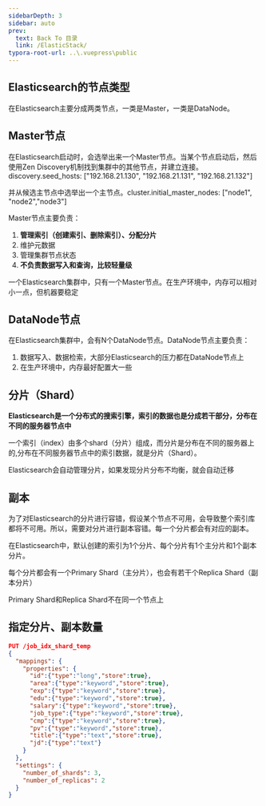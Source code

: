 ```yaml
---
sidebarDepth: 3
sidebar: auto
prev:
  text: Back To 目录
  link: /ElasticStack/
typora-root-url: ..\.vuepress\public
---
```




## **Elasticsearch的节点类型**

在Elasticsearch主要分成两类节点，一类是Master，一类是DataNode。

## **Master节点**

在Elasticsearch启动时，会选举出来一个Master节点。当某个节点启动后，然后使用Zen Discovery机制找到集群中的其他节点，并建立连接。 discovery.seed_hosts: ["192.168.21.130", "192.168.21.131", "192.168.21.132"]

并从候选主节点中选举出一个主节点。cluster.initial_master_nodes: ["node1", "node2","node3"]

Master节点主要负责：

1. **管理索引（创建索引、删除索引）、分配分片**
2. 维护元数据
3. 管理集群节点状态
4. **不负责数据写入和查询，比较轻量级**

一个Elasticsearch集群中，只有一个Master节点。在生产环境中，内存可以相对小一点，但机器要稳定



## **DataNode节点**

在Elasticsearch集群中，会有N个DataNode节点。DataNode节点主要负责：

1. 数据写入、数据检索，大部分Elasticsearch的压力都在DataNode节点上
2. 在生产环境中，内存最好配置大一些



## **分片（Shard）**

 **Elasticsearch是一个分布式的搜索引擎，索引的数据也是分成若干部分，分布在不同的服务器节点中**

一个索引（index）由多个shard（分片）组成，而分片是分布在不同的服务器上的,分布在不同服务器节点中的索引数据，就是分片（Shard）。

Elasticsearch会自动管理分片，如果发现分片分布不均衡，就会自动迁移



## **副本**

为了对Elasticsearch的分片进行容错，假设某个节点不可用，会导致整个索引库都将不可用。所以，需要对分片进行副本容错。每一个分片都会有对应的副本。

在Elasticsearch中，默认创建的索引为1个分片、每个分片有1个主分片和1个副本分片。

每个分片都会有一个Primary Shard（主分片），也会有若干个Replica Shard（副本分片）

Primary Shard和Replica Shard不在同一个节点上



## **指定分片、副本数量**

```json
PUT /job_idx_shard_temp
{
  "mappings": {
    "properties": {
      "id":{"type":"long","store":true},
      "area":{"type":"keyword","store":true},
      "exp":{"type":"keyword","store":true},
      "edu":{"type":"keyword","store":true},
      "salary":{"type":"keyword","store":true},
      "job_type":{"type":"keyword","store":true},
      "cmp":{"type":"keyword","store":true},
      "pv":{"type":"keyword","store":true},
      "title":{"type":"text","store":true},
      "jd":{"type":"text"}
    }
  },
  "settings": {
    "number_of_shards": 3,
    "number_of_replicas": 2
  }
}
```

